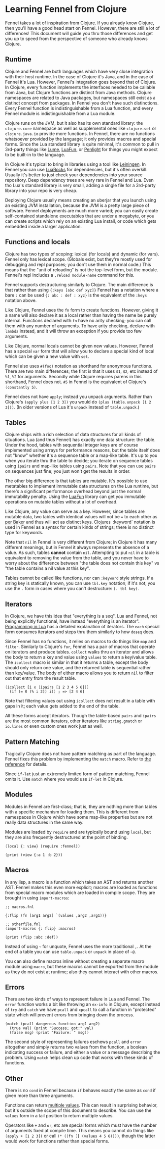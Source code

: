# Learning Fennel from Clojure

Fennel takes a lot of inspiration from Clojure. If you already know
Clojure, then you'll have a good head start on Fennel. However, there
are still a lot of differences! This document will guide you thru
those differences and get you up to speed from the perspective of
someone who already knows Clojure.

## Runtime

Clojure and Fennel are both languages which have very close
integration with their host runtime. In the case of Clojure it's Java,
and in the case of Fennel it's Lua. However, Fennel's integration goes
beyond that of Clojure. In Clojure, every function implements the
interfaces needed to be callable from Java, but Clojure functions are
distinct from Java methods. Clojure namespaces are related to Java
packages, but namespaces still exist as a distinct concept from
packages. In Fennel you don't have such distinctions. Every Fennel
function is indistinguishable from a Lua function, and every Fennel
module is indistinguishable from a Lua module.

Clojure runs on the JVM, but it also has its own standard library: the
`clojure.core` namespace as well as supplemental ones like
`clojure.set` or `clojure.java.io` provide more functions. In Fennel,
there are no functions whatsoever provided by the language; it only
provides macros and special forms. Since the Lua standard library is
quite minimal, it's common to pull in 3rd-party things like [Lume][1],
[LuaFun][2], or [Penlight][8] for things you might expect to be
built-in to the language.

In Clojure it's typical to bring in libraries using a tool like
[Leiningen][3]. In Fennel you can use [LuaRocks][4] for dependencies,
but it's often overkill. Usually it's better to just check your
dependencies into your source repository. Deep dependency trees are
very rare in Fennel and Lua. Even tho Lua's standard library is very
small, adding a single file for a 3rd-party library into your repo
is very cheap.

Deploying Clojure usually means creating an uberjar that you launch
using an existing JVM installation, because the JVM is a pretty large
piece of software. Fennel deployments are much more varied; you can
easily create self-contained standalone executables that are under a
megabyte, or you can create scripts which rely on an existing Lua
install, or code which gets embedded inside a larger application.

## Functions and locals

Clojure has two types of scoping: lexical (for locals) and dynamic
(for vars). Fennel only has lexical scope. (Globals exist, but they're
mostly used for debugging and repl purposes; you don't use them in
normal code.) This means that the "unit of reloading" is not the
top-level form, but the module. Fennel's repl includes a `,reload
module-name` command for this.

Fennel supports destructuring similarly to Clojure. The main
difference is that rather than using `{:keys [abc def xyz]}` Fennel
has a notation where a bare `:` can be used `{: abc : def : xyz}` is
the equivalent of the `:keys` notation above.

Like Clojure, Fennel uses the `fn` form to create functions. However,
giving it a name will also declare it as a local rather than having
the name be purely internal. Functions declared with `fn` have no
arity checking; you can call them with any number of arguments. To
have arity checking, declare with `lambda` instead, and it will throw
an exception if you provide too few arguments.

Like Clojure, normal locals cannot be given new values. However,
Fennel has a special `var` form that will allow you to declare a
special kind of local which can be given a new value with `set`.

Fennel also uses `#(foo)` notation as shorthand for anonymous
functions. There are two main differences; the first is that it uses `$1`,
`$2`, etc instead of `%1`, `%2` for arguments. Secondly while Clojure
requires parens in this shorthand, Fennel does not. `#5` in Fennel
is the equivalent of Clojure's `(constantly 5)`.

Fennel does not have `apply`; instead you unpack arguments. Rather
than Clojure's `(apply plus [1 2 3])` you would do `(plus
(table.unpack [1 2 3]))`. (In older versions of Lua it's `unpack`
instead of `table.unpack`.)

## Tables

Clojure ships with a rich selection of data structures for all kinds
of situations. Lua (and thus Fennel) has exactly one data structure:
the table. Under the hood, tables with sequential integer keys are of
course implemented using arrays for performance reasons, but the
table itself does not "know" whether it's a sequence table or a
map-like table. It's up to you when you iterate thru the table to
decide; you iterate on sequence tables using `ipairs` and map-like
tables using `pairs`. Note that you can use `pairs` on sequences just
fine; you just won't get the results in order.

The other big difference is that tables are mutable. It's possible to
use metatables to implement immutable data structures on the Lua
runtime, but there's a significant performance overhead beyond just
the normal immutability penalty. Using the [LuaFun][2] library can get
you immutable operations on mutable tables without a lot of overhead.

Like Clojure, any value can serve as a key. However, since tables are
mutable data, two tables with identical values will not be `=` to each
other as [per Baker][5] and thus will act as distinct keys. Clojure`s
`:keyword` notation is used in Fennel as a syntax for certain kinds of
strings; there is no distinct type for keywords.

Note that `nil` in Fennel is very different from Clojure; in Clojure
it has many different meanings, but in Fennel it always represents the
absence of a value. As such, tables **cannot** contain
`nil`. Attempting to put `nil` in a table is equivalent to removing
the value from the table, and you never have to worry about the
difference between "the table does not contain this key" vs "the table
contains a nil value at this key".

Tables cannot be called like functions, nor can `:keyword` style
strings. If a string key is statically known, you can use `tbl.key`
notation; if it's not, you use the `.` form in cases where you can't
destructure: `(. tbl key)`.

## Iterators

In Clojure, we have this idea that "everything is a seq". Lua and
Fennel, not being explicitly functional, have instead "everything is
an iterator". [Programming in Lua][7] has a detailed explanation of
iterators. The `each` special form consumes iterators and steps
thru them similarly to how `doseq` does.

Since Fennel has no functions, it relies on macros to do things like
`map` and `filter`. Similarly to Clojure's `for`, Fennel has a pair of
macros that operate on iterators and produce tables. `collect` walks
thru an iterator and allows the body to return a key and value using
`values` to return a key/value table. The `icollect` macro is similar
in that it returns a table, except the body should only return one
value, and the returned table is sequential rather than key/value. The
body of either macro allows you to return `nil` to filter out that
entry from the result table.

```fennel
(icollect [i x (ipairs [1 2 3 4 5 6])]
  (if (= 0 (% i 2)) i)) ; => [2 4 6]
```

Note that filtering values out using `icollect` does not result in a
table with gaps in it; each value gets added to the end of the table.

All these forms accept iterators. Though the table-based `pairs` and
`ipairs` are the most common iterators, other iterators like
`string.gmatch` or `io.lines` or even custom ones work just as well.

## Pattern Matching

Tragically Clojure does not have pattern matching as part of the
language. Fennel fixes this problem by implementing the `match` macro.
Refer to [the reference][6] for details.

Since `if-let` just an extremely limited form of pattern matching,
Fennel omits it. Use `match` where you would use `if-let` in Clojure.

## Modules

Modules in Fennel are first-class; that is, they are nothing more than
tables with a specific mechanism for loading them. This is different
from namespaces in Clojure which have some map-like properties but are
not really data structures in the same way.

Modules are loaded by `require` and are typically bound using `local`,
but they are also frequently destructured at the point of binding.

```fennel
(local {: view} (require :fennel))

(print (view {:a 1 :b 2}))
```

## Macros

In any lisp, a macro is a function which takes an AST and returns
another AST. Fennel makes this even more explicit; macros are loaded
as functions from special macro modules which are loaded in compile
scope. They are brought in using `import-macros`:

```fennel
;; macros.fnl

{:flip (fn [arg1 arg2] `(values ,arg2 ,arg1))}
```

```fennel
;; otherfile.fnl
(import-macros {: flip} :macros)

(print (flip :abc :def))
```

Instead of using `~` for unquote, Fennel uses the more traditional `,`.
At the end of a table you can use `table.unpack` or `unpack` in place
of `~@`.

You can also define macros inline without creating a separate macro
module using `macro`, but these macros cannot be exported from the
module as they do not exist at runtime; also they cannot interact with
other macros.

## Errors

There are two kinds of ways to represent failure in Lua and
Fennel. The `error` function works a bit like throwing an `ex-info`
in Clojure, except instead of `try` and `catch` we have `pcall` and
`xpcall` to call a function in "protected" state which will prevent
errors from bringing down the process.

```fennel
(match (pcall dangerous-function arg1 arg2)
  (true val) (print "Success; got:" val)
  (false msg) (print "Failure: " msg))
```

The second style of representing failures eschews `pcall` and `error`
altogether and simply returns two values from the function, a boolean
indicating success or failure, and either a value or a message
describing the problem. Using `match` helps clean up code that works
with these kinds of functions.

## Other

There is no `cond` in Fennel because `if` behaves exactly the same as
`cond` if given more than three arguments.

Functions can return [multiple values][9]. This can result in
surprising behavior, but it's outside the scope of this document to
describe. You can use the `values` form in a tail position to return
multiple values.

Operators like `+` and `or`, etc are special forms which must have the
number of arguments fixed at compile time. This means you cannot do
things like `(apply + [1 2 3])` or call `(* ((fn [] (values 4 5 6))))`,
though the latter would work for functions rather than special forms.

[1]: https://github.com/rxi/lume
[2]: https://luafun.github.io/
[3]: https://leiningen.org
[4]: https://luarocks.org
[5]: http://home.pipeline.com/%7Ehbaker1/ObjectIdentity.html
[6]: https://fennel-lang.org/reference#match-pattern-matching
[7]: https://www.lua.org/pil/7.1.html
[8]: https://github.com/lunarmodules/Penlight
[9]: https://benaiah.me/posts/everything-you-didnt-want-to-know-about-lua-multivals/
